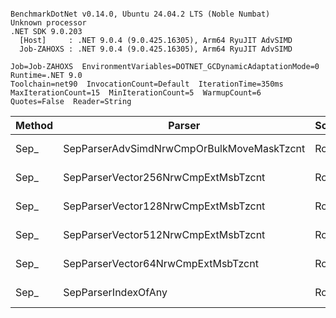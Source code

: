 ```

BenchmarkDotNet v0.14.0, Ubuntu 24.04.2 LTS (Noble Numbat)
Unknown processor
.NET SDK 9.0.203
  [Host]     : .NET 9.0.4 (9.0.425.16305), Arm64 RyuJIT AdvSIMD
  Job-ZAHOXS : .NET 9.0.4 (9.0.425.16305), Arm64 RyuJIT AdvSIMD

Job=Job-ZAHOXS  EnvironmentVariables=DOTNET_GCDynamicAdaptationMode=0  Runtime=.NET 9.0  
Toolchain=net90  InvocationCount=Default  IterationTime=350ms  
MaxIterationCount=15  MinIterationCount=5  WarmupCount=6  
Quotes=False  Reader=String  

```
| Method | Parser                                    | Scope | Rows  | Mean      | MB | MB/s   | ns/row | Allocated |
|------- |------------------------------------------ |------ |------ |----------:|---:|-------:|-------:|----------:|
| Sep_   | SepParserAdvSimdNrwCmpOrBulkMoveMaskTzcnt | Row   | 50000 |  4.618 ms | 29 | 6297.9 |   92.4 |     971 B |
| Sep_   | SepParserVector256NrwCmpExtMsbTzcnt       | Row   | 50000 |  6.910 ms | 29 | 4209.2 |  138.2 |    1077 B |
| Sep_   | SepParserVector128NrwCmpExtMsbTzcnt       | Row   | 50000 |  7.196 ms | 29 | 4041.7 |  143.9 |    1004 B |
| Sep_   | SepParserVector512NrwCmpExtMsbTzcnt       | Row   | 50000 |  7.569 ms | 29 | 3842.6 |  151.4 |    1247 B |
| Sep_   | SepParserVector64NrwCmpExtMsbTzcnt        | Row   | 50000 |  8.750 ms | 29 | 3324.0 |  175.0 |     974 B |
| Sep_   | SepParserIndexOfAny                       | Row   | 50000 | 17.218 ms | 29 | 1689.3 |  344.4 |    1005 B |
